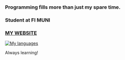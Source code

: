 ### Programming fills more than just my spare time.
### Student at FI MUNI
### [MY WEBSITE](https://franatrtur.github.io)
[![My languages](https://github-readme-stats.vercel.app/api/top-langs/?username=Franatrtur&theme=dark)](https://github.com/Franatrtur/github-readme-stats)

Always learning!
